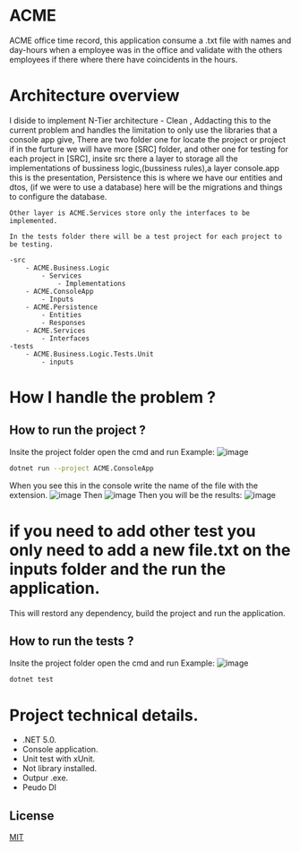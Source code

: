 # ACME
ACME office time record, this application consume a .txt file with names and day-hours when a employee was in the office and validate with the others employees if there where there have coincidents in the hours.

# Architecture overview
I diside to implement N-Tier architecture - Clean , Addacting this to the current problem and handles the limitation to only use the libraries that a console app give, 
    There are two folder one for locate the project or project if in the furture we will have more [SRC] folder,
    and other one for testing for each project in [SRC], insite src there a layer to storage all the implementations of bussiness logic,(bussiness rules),a layer console.app this is the presentation, Persistence this is where we have our entities and dtos, (if we were to use a database) here will be the migrations and things to configure the database.
    
    Other layer is ACME.Services store only the interfaces to be implemented.
    
    In the tests folder there will be a test project for each project to be testing.
    
    -src
        - ACME.Business.Logic
            - Services
                - Implementations
        - ACME.ConsoleApp
            - Inputs
        - ACME.Persistence
            - Entities
            - Responses
        - ACME.Services
            - Interfaces
    -tests
        - ACME.Business.Logic.Tests.Unit
            - inputs

    
# How I handle the problem ? 




## How to run the project ?
Insite the project folder open the cmd and run 
Example: ![image](https://user-images.githubusercontent.com/9616466/148324232-91e12d4d-90c7-4433-901e-3b1d172d2894.png)
```bash
dotnet run --project ACME.ConsoleApp
```

When you see this in the console write the name of the file with the extension. 
![image](https://user-images.githubusercontent.com/9616466/148326153-5b018174-3be8-4b38-b46a-f39c8182f793.png)
Then 
![image](https://user-images.githubusercontent.com/9616466/148326929-cf09e0e3-42ee-4c83-aa33-0f4f647d03f7.png)
Then you will be the results: 
![image](https://user-images.githubusercontent.com/9616466/148326974-c86f7ebe-84db-4374-a713-9abade952027.png)
# if you need to add other test you only need to add a new file.txt on the inputs folder and the run the application. 


This will restord any dependency, build the project and run the application.

## How to run the tests ?
Insite the project folder open the cmd and run 
Example: ![image](https://user-images.githubusercontent.com/9616466/148324232-91e12d4d-90c7-4433-901e-3b1d172d2894.png)
```bash
dotnet test
```


# Project technical details.
- .NET 5.0.
- Console application.
- Unit test with xUnit.
- Not library installed.
- Outpur .exe.
- Peudo DI

## License
[MIT](https://choosealicense.com/licenses/mit/)
